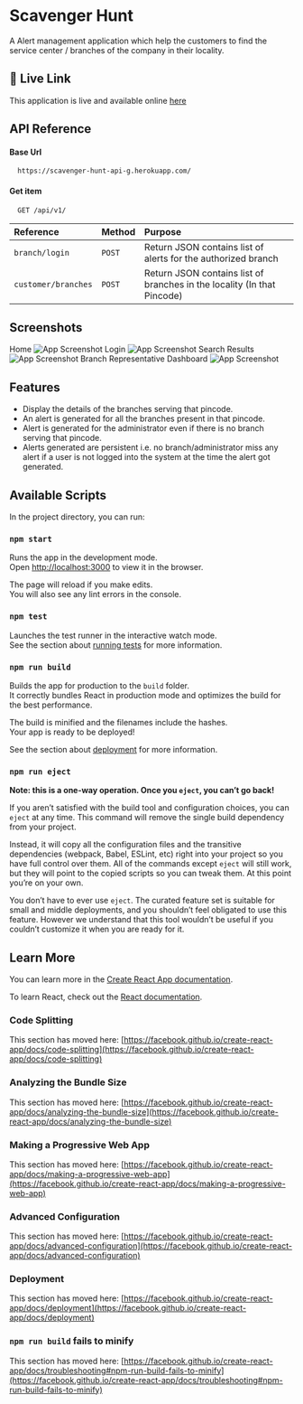 
# Scavenger Hunt 

A Alert management application which help the customers to find the service center / branches of the company in their locality.


## 🔗 Live Link

This application is live and available online [here](https://scavenger-hunt-g.netlify.app/)

  
## API Reference

#### Base Url

```http
  https://scavenger-hunt-api-g.herokuapp.com/
```
#### Get item

```http
  GET /api/v1/
```

| Reference | Method     | Purpose                       |
| :-------- | :------- | :-------------------------------- |
| `branch/login`      | `POST` | Return JSON contains list of alerts for the authorized branch |
| `customer/branches`      | `POST` | Return JSON contains list of branches in the locality (In that Pincode) |


## Screenshots
Home
![App Screenshot](https://drive.google.com/uc?export=view&id=1iA2Mxjhnq66qbhUDHUGTnAePJQQ_n0SF)
Login 
![App Screenshot](https://drive.google.com/uc?export=view&id=1iDKQj6b70nzB2Uj1c2dUeTURndF4126Q)
Search Results 
![App Screenshot](https://drive.google.com/uc?export=view&id=1iJkhtvbC47f2JSmdJ_rUVDX4aKVzue74)
Branch Representative Dashboard
![App Screenshot](https://drive.google.com/uc?export=view&id=1iLqBh_19-AoADeJ4bdD6SYNsaoMf6xGa)

## Features

- Display the details of the branches serving that pincode.
- An alert is generated for all the branches present in that pincode.
- Alert is generated for the administrator even if there is no branch serving that pincode.
- Alerts generated are persistent i.e. no branch/administrator miss any alert if a user is not logged into the system at the time the alert got generated.

## Available Scripts

In the project directory, you can run:

### `npm start`

Runs the app in the development mode.\
Open [http://localhost:3000](http://localhost:3000) to view it in the browser.

The page will reload if you make edits.\
You will also see any lint errors in the console.

### `npm test`

Launches the test runner in the interactive watch mode.\
See the section about [running tests](https://facebook.github.io/create-react-app/docs/running-tests) for more information.

### `npm run build`

Builds the app for production to the `build` folder.\
It correctly bundles React in production mode and optimizes the build for the best performance.

The build is minified and the filenames include the hashes.\
Your app is ready to be deployed!

See the section about [deployment](https://facebook.github.io/create-react-app/docs/deployment) for more information.

### `npm run eject`

**Note: this is a one-way operation. Once you `eject`, you can’t go back!**

If you aren’t satisfied with the build tool and configuration choices, you can `eject` at any time. This command will remove the single build dependency from your project.

Instead, it will copy all the configuration files and the transitive dependencies (webpack, Babel, ESLint, etc) right into your project so you have full control over them. All of the commands except `eject` will still work, but they will point to the copied scripts so you can tweak them. At this point you’re on your own.

You don’t have to ever use `eject`. The curated feature set is suitable for small and middle deployments, and you shouldn’t feel obligated to use this feature. However we understand that this tool wouldn’t be useful if you couldn’t customize it when you are ready for it.

## Learn More

You can learn more in the [Create React App documentation](https://facebook.github.io/create-react-app/docs/getting-started).

To learn React, check out the [React documentation](https://reactjs.org/).

### Code Splitting

This section has moved here: [https://facebook.github.io/create-react-app/docs/code-splitting](https://facebook.github.io/create-react-app/docs/code-splitting)

### Analyzing the Bundle Size

This section has moved here: [https://facebook.github.io/create-react-app/docs/analyzing-the-bundle-size](https://facebook.github.io/create-react-app/docs/analyzing-the-bundle-size)

### Making a Progressive Web App

This section has moved here: [https://facebook.github.io/create-react-app/docs/making-a-progressive-web-app](https://facebook.github.io/create-react-app/docs/making-a-progressive-web-app)

### Advanced Configuration

This section has moved here: [https://facebook.github.io/create-react-app/docs/advanced-configuration](https://facebook.github.io/create-react-app/docs/advanced-configuration)

### Deployment

This section has moved here: [https://facebook.github.io/create-react-app/docs/deployment](https://facebook.github.io/create-react-app/docs/deployment)

### `npm run build` fails to minify

This section has moved here: [https://facebook.github.io/create-react-app/docs/troubleshooting#npm-run-build-fails-to-minify](https://facebook.github.io/create-react-app/docs/troubleshooting#npm-run-build-fails-to-minify)
